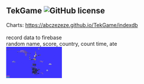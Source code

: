 ## TekGame ![GitHub license](https://img.shields.io/badge/license-MIT-blue.svg)
Charts: https://abczezeze.github.io/TekGame/indexdb
<br>
<br>record data to firebase
<br>random name, score, country, count time, ate
<br><img src="https://github.com/abc3dz/TekGame/blob/master/screenshot/20200306.gif" width="30%" height="30%">
